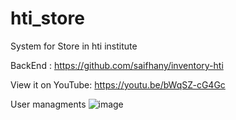 # hti_store

System for Store in hti institute 

BackEnd : https://github.com/saifhany/inventory-hti

View it on YouTube: https://youtu.be/bWqSZ-cG4Gc

User managments
![image](https://user-images.githubusercontent.com/72823171/169897200-d9bcf22f-ff2c-4679-9c70-a207f436bf3e.png)


